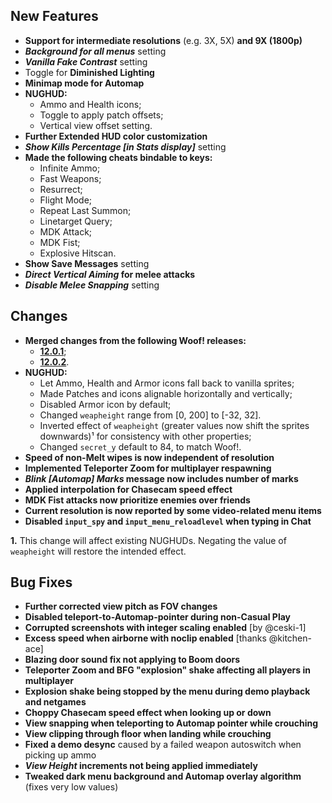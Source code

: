 ## New Features

- **Support for intermediate resolutions** (e.g. 3X, 5X) **and 9X (1800p)**
- **_Background for all menus_** setting
- **_Vanilla Fake Contrast_** setting
- Toggle for **Diminished Lighting**
- **Minimap mode for Automap**
- **NUGHUD:**
  - Ammo and Health icons;
  - Toggle to apply patch offsets;
  - Vertical view offset setting.
- **Further Extended HUD color customization**
- **_Show Kills Percentage [in Stats display]_** setting
- **Made the following cheats bindable to keys:**
  - Infinite Ammo;
  - Fast Weapons;
  - Resurrect;
  - Flight Mode;
  - Repeat Last Summon;
  - Linetarget Query;
  - MDK Attack;
  - MDK Fist;
  - Explosive Hitscan.
- **Show Save Messages** setting
- **_Direct Vertical Aiming_ for melee attacks**
- **_Disable Melee Snapping_** setting

## Changes

- **Merged changes from the following Woof! releases:**
  - [**12.0.1**](https://github.com/fabiangreffrath/woof/releases/tag/woof_12.0.1);
  - [**12.0.2**](https://github.com/fabiangreffrath/woof/releases/tag/woof_12.0.2).
- **NUGHUD:**
  - Let Ammo, Health and Armor icons fall back to vanilla sprites;
  - Made Patches and icons alignable horizontally and vertically;
  - Disabled Armor icon by default;
  - Changed `weapheight` range from [0, 200] to [-32, 32].
  - Inverted effect of `weapheight` (greater values now shift the sprites downwards)¹ for consistency with other properties;
  - Changed `secret_y` default to 84, to match Woof!.
- **Speed of non-Melt wipes is now independent of resolution**
- **Implemented Teleporter Zoom for multiplayer respawning**
- **_Blink [Automap] Marks_ message now includes number of marks**
- **Applied interpolation for Chasecam speed effect**
- **MDK Fist attacks now prioritize enemies over friends**
- **Current resolution is now reported by some video-related menu items**
- **Disabled `input_spy` and `input_menu_reloadlevel` when typing in Chat**

**1\.** This change will affect existing NUGHUDs. Negating the value of `weapheight` will restore the intended effect.

## Bug Fixes

- **Further corrected view pitch as FOV changes**
- **Disabled teleport-to-Automap-pointer during non-Casual Play**
- **Corrupted screenshots with integer scaling enabled** [by @ceski-1]
- **Excess speed when airborne with noclip enabled** [thanks @kitchen-ace]
- **Blazing door sound fix not applying to Boom doors**
- **Teleporter Zoom and BFG "explosion" shake affecting all players in multiplayer**
- **Explosion shake being stopped by the menu during demo playback and netgames**
- **Choppy Chasecam speed effect when looking up or down**
- **View snapping when teleporting to Automap pointer while crouching**
- **View clipping through floor when landing while crouching**
- **Fixed a demo desync** caused by a failed weapon autoswitch when picking up ammo
- **_View Height_ increments not being applied immediately**
- **Tweaked dark menu background and Automap overlay algorithm** (fixes very low values)
